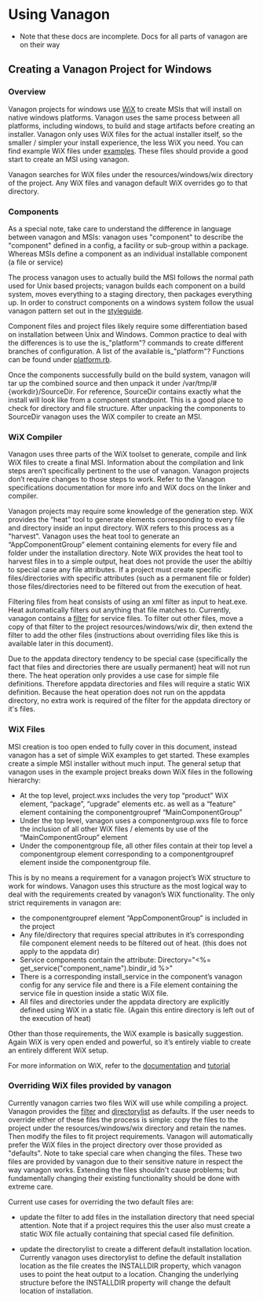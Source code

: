 # Using Vanagon
- Note that these docs are incomplete. Docs for all parts of vanagon are on their way

## Creating a Vanagon Project for Windows

### Overview
Vanagon projects for windows use [WiX](http://wixtoolset.org/) to create MSIs that will install on native windows platforms.  Vanagon uses the same process between all platforms, including windows, to build and stage artifacts before creating an installer.  Vanagon only uses WiX files for the actual installer itself, so the smaller / simpler your install experience, the less WiX you need. You can find example WiX files under [examples](https://github.com/puppetlabs/vanagon/examples/resources/windows/wix).  These files should provide a good start to create an MSI using vanagon.

Vanagon searches for WiX files under the resources/windows/wix directory of the project. Any WiX files and vanagon default WiX overrides go to that directory.

### Components
As a special note, take care to understand the difference in language between vanagon and MSIs: vanagon uses "component" to describe the "component" defined in a config, a facility or sub-group within a package. Whereas MSIs define a component as an individual installable component (a file or service)

The process vanagon uses to actually build the MSI follows the normal path used for Unix based projects; vanagon builds each component on a build system, moves everything to a staging directory, then packages everything up.  In order to construct components on a windows system follow the usual vanagon pattern set out in the [styleguide](https://github.com/puppetlabs/vanagon/blob/master/docs/STYLEGUIDE.md).

Component files and project files likely require some differentiation based on installation between Unix and Windows. Common practice to deal with the differences is to use the is_"platform"? commands to create different branches of configuration. A list of the available is_"platform"? Functions can be found under [platform.rb](https://github.com/puppetlabs/vanagon/blob/master/lib/vanagon/platform.rb).

Once the components successfully build on the build system, vanagon will tar up the combined source and then unpack it under /var/tmp/#{workdir}/SourceDir. For reference, SourceDir contains exactly what the install will look like from a component standpoint.  This is a good place to check for directory and file structure.  After unpacking the components to SourceDir vanagon uses the WiX compiler to create an MSI.

### WiX Compiler
Vanagon uses three parts of the WiX toolset to generate, compile and link WiX files to create a final MSI. Information about the compilation and link steps aren’t specifically pertinent to the use of vanagon. Vanagon projects don’t require changes to those steps to work. Refer to the Vanagon specifications documentation for more info and WiX docs on the linker and compiler.

Vanagon projects may require some knowledge of the generation step. WiX provides the “heat” tool to generate elements corresponding to every file and directory inside an input directory. WiX refers to this process as a "harvest". Vanagon uses the heat tool to generate an “AppComponentGroup” element containing elements for every file and folder under the installation directory. Note WiX provides the heat tool to harvest files in to a simple output, heat does not provide the user the abiltiy to special case any file attributes. If a project must create specific files/directories with specific attributes (such as a permanent file or folder) those files/directories need to be filtered out from the execution of heat.

Filtering files from heat consists of using an xml filter as input to heat.exe. Heat automatically filters out anything that file matches to. Currently, vanagon contains a [filter](https://github.com/puppetlabs/vanagon/blob/master/resources/windows/wix/filter.xslt.erb) for service files. To filter out other files, move a copy of that filter to the project resources/windows/wix dir, then extend the filter to add the other files (instructions about overriding files like this is available later in this document).

Due to the appdata directory tendency to be special case (specifically the fact that files and directories there are usually permanent) heat will not run there. The heat operation only provides a use case for simple file definitions. Therefore appdata directories and files will require a static WiX definition. Because the heat operation does not run on the appdata directory, no extra work is required of the filter for the appdata directory or it's files.

### WiX Files
MSI creation is too open ended to fully cover in this document, instead vanagon has a set of simple WiX examples to get started. These examples create a simple MSI installer without much input. The general setup that vanagon uses in the example project breaks down WiX files in the following hierarchy:

* At the top level, project.wxs includes the very top “product” WiX element, “package”, “upgrade” elements etc. as well as a “feature” element containing the componentgroupref “MainComponentGroup”
* Under the top level, vanagon uses a componentgroup.wxs file to force the inclusion of all other WiX files / elements by use of the “MainComponentGroup” element
* Under the componentgroup file, all other files contain at their top level a componentgroup element corresponding to a componentgroupref element inside the componentgroup file.

This is by no means a requirement for a vanagon project’s WiX structure to work for windows. Vanagon uses this structure as the most logical way to deal with the requirements created by vanagon’s WiX functionality. The only strict requirements in vanagon are:

* the componentgroupref element “AppComponentGroup” is included in the project
* Any file/directory that requires special attributes in it’s corresponding file component element needs to be filtered out of heat. (this does not apply to the appdata dir)
* Service components contain the attribute: Directory="<%= get_service("component_name").bindir_id %>"
* There is a corresponding install_service in the component’s vanagon config for any service file and there is a File element containing the service file in question inside a static WiX file.
* All files and directories under the appdata directory are explicitly defined using WiX in a static file. (Again this entire directory is left out of the execution of heat)

Other than those requirements, the WiX example is basically suggestion. Again WiX is very open ended and powerful, so it’s entirely viable to create an entirely different WiX setup.

For more information on WiX, refer to the [documentation](http://wixtoolset.org/documentation/manual/v3/) and [tutorial](https://www.firegiant.com/wix/tutorial/)

### Overriding WiX files provided by vanagon
Currently vanagon carries two files WiX will use while compiling a project. Vanagon provides the [filter](https://github.com/puppetlabs/vanagon/blob/master/resources/windows/wix/filter.xslt.erb) and [directorylist](https://github.com/puppetlabs/vanagon/blob/master/resources/windows/wix/directorylist.wxs.erb) as defaults. If the user needs to override either of these files the process is simple: copy the files to the project under the resources/windows/wix directory and retain the names. Then modify the files to fit project requirements. Vanagon will automatically prefer the WiX files in the project directory over those provided as "defaults". Note to take special care when changing the files. These two files are provided by vanagon due to their sensitive nature in respect the way vanagon works. Extending the files shouldn't cause problems; but fundamentally changing their existing functionality should be done with extreme care.

Current use cases for overriding the two default files are:

* update the filter to add files in the installation directory that need special attention. Note that if a project requires this the user also must create a static WiX file actually containing that special cased file definition.

* update the directorylist to create a different default installation location. Currently vanagon uses directorylist to define the default installation location as the file creates the INSTALLDIR property, which vanagon uses to point the heat output to a location. Changing the underlying structure before the INSTALLDIR property will change the default location of installation.